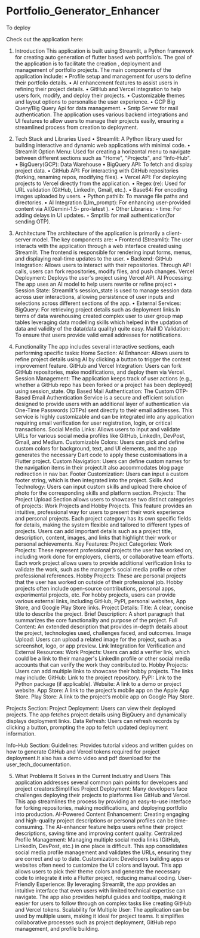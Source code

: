 # Portfolio_Generator_Enhancer

To deploy

Check out the application here:
  

1. Introduction
  This application is built using Streamlit, a Python framework for creating auto generation of flutter based web portfolio’s. The goal of the application is to facilitate the   creation , deployment and management of portfolio projects.
  The main components of the application include:
    • Profile setup and management for users to define their portfolio details.
    • AI enhancement features to assist users in refining their project details.
    • GitHub and Vercel integration to help users fork, modify, and deploy their projects.
    • Customizable themes and layout options to personalise the user experience.
    • GCP Big Query/Big Query Api for data management.
    • Smtp Server for mail authentication.
  The application uses various backend integrations and UI features to allow users to manage their projects easily, ensuring a streamlined process from creation to deployment.

2. Tech Stack and Libraries Used
  • Streamlit: A Python library used for building interactive and dynamic web applications with
    minimal code.
  • Streamlit Option Menu: Used for creating a horizontal menu to navigate between different sections such as "Home", "Projects", and “Info-Hub".
  • BigQuery(GCP): Data Warehouse
  • BigQuery API: To fetch and display project data.
  • GitHub API: For interacting with GitHub repositories (forking, renaming repos, modifying files).
  • Vercel API: For deploying projects to Vercel directly from the application.
  • Regex (re): Used for URL validation (GitHub, LinkedIn, Gmail, etc.).
  • Base64: For encoding images uploaded by users.
  • Python pathlib: To manage file paths and directories.
  • AI Integration (Llm_prompt): For enhancing user-provided content via AI(Gemini-1.5- pro-latest ).
  • Other Libraries:
    ◦ time: For adding delays in UI updates.
    ◦ Smptlib for mail authentication(for sending OTP).

3. Architecture
  The architecture of the application is primarily a client-server model. The key components are:
  • Frontend (Streamlit): The user interacts with the application through a web interface created using Streamlit. The frontend is responsible for rendering input forms,           menus, and displaying real-time updates to the user.
  • Backend:
       GitHub Integration: Allows users to interact with their repositories. Through API calls, users can fork repositories, modify files, and push changes.
       Vercel Deployment: Deploys the user's project using Vercel API.
       AI Processing: The app uses an AI model to help users rewrite or refine project
  • Session State: Streamlit's session_state is used to manage session data across user interactions, allowing persistence of user inputs and selections across different           sections of the app.
  • External Services:
    BigQuery: For retrieving project details such as deployment links.In terms of data warehousing created complex user to user group map tables leveraging data modelling          skills which helped in the updation of data and validity of the data(data quality) quite easy.
    Mail ID Validation: To ensure that users provide valid email addresses for notifications.

4. Functionality
  The app includes several interactive sections, each performing specific tasks:
  Home Section:
      AI Enhancer: Allows users to refine project details using AI by clicking a button to trigger the content improvement feature.
      GitHub and Vercel Integration: Users can fork GitHub repositories, make modifications, and deploy them via Vercel.
      Session Management: The application keeps track of user actions (e.g., whether a GitHub repo has been forked or a project has been deployed) using session_state.
      Otp Based Mail Authentication: The Custom OTP-Based Email Authentication Service is a secure and efficient solution designed to provide users with an additional layer of                                       authentication via One-Time Passwords (OTPs) sent directly to their email addresses. This service is highly customizable and can be                                             integrated into any application requiring email verification for user registration, login, or critical transactions.
      Social Media Links: Allows users to input and validate URLs for various social media profiles like GitHub, LinkedIn, DevPost, Gmail, and Medium.
      Customizable Colors: Users can pick and define custom colors for background, text, and UI elements, and the app generates the necessary Dart code to apply these                                     customisations in a Flutter project.
      Custom Navigation: Users can define custom names for the navigation items in their project.It also accommodates blog page redirection in nav bar.
      Footer Customization: Users can input a custom footer string, which is then integrated into the project.
      Skills And Technology: Users can input custom skills and upload there choice of photo for the corresponding skills and platform section.
      Projects: The Project Upload Section allows users to showcase two distinct categories of projects: Work Projects and Hobby Projects. This feature provides an intuitive,                  professional way for users to present their work experience and personal projects. Each project category has its own specific fields for details, making the                    system flexible and tailored to different types of projects. Users can add important details such as a project title, description, content, images, and links                   that highlight their work or personal achievements.
                Key Features:
                  Project Categories:
                                    Work Projects: These represent professional projects the user has worked on, including work done for employers, clients, or collaborative                                                      team efforts. Each work project allows users to provide additional verification links to validate the work, such as the                                                         manager’s social media profile or other professional references.
                                    Hobby Projects: These are personal projects that the user has worked on outside of their professional job. Hobby projects often include                                                         open-source contributions, personal apps, experimental projects, etc. For hobby projects, users can provide various                                                             external links, including GitHub, PyPI, personal websites, App Store, and Google Play Store links.
                 Project Details:
                                Title: A clear, concise title to describe the project.
                                Brief Description: A short paragraph that summarizes the core functionality and purpose of the project.
                                Full Content: An extended description that provides in-depth details about the project, technologies used, challenges faced, and outcomes.
                                Image Upload: Users can upload a related image for the project, such as a screenshot, logo, or app preview.
                Link Integration for Verification and External Resources: Work Projects: Users can add a verifier link, which could be a link to their manager's LinkedIn                                                                                 profile or other social media accounts that can verify the work they contributed to.
                                                                          Hobby Projects: Users can add multiple links to showcase their hobby projects. The links may include:
                                                                          GitHub: Link to the project repository.
                                                                          PyPI: Link to the Python package (if applicable).
                                                                          Website: A link to a demo or project website.
                                                                          App Store: A link to the project’s mobile app on the Apple App Store.
                                                                          Play Store: A link to the project’s mobile app on Google Play Store.

Projects Section: 
  Project Deployment: Users can view their deployed projects. The app fetches project details using BigQuery and dynamically displays deployment links.
  Data Refresh: Users can refresh records by clicking a button, prompting the app to fetch updated deployment information.

Info-Hub Section:
  Guidelines: Provides tutorial videos and written guides on how to generate GitHub and Vercel tokens required for project deployment.It also has a demo video and pdf download   for the user_tech_documentation.

5. What Problems It Solves in the Current Industry and Users
    This application addresses several common pain points for developers and project creators:Simplifies Project Deployment: Many developers face challenges deploying their                                                                                                   projects to platforms like GitHub and Vercel. This app streamlines the process                                                                                                  by providing an easy-to-use interface for forking repositories, making                                                                                                          modifications, and deploying portfolio into production.
    AI-Powered Content Enhancement: Creating engaging and high-quality project descriptions or personal profiles can be time-consuming. The AI-enhancer feature helps users                                         refine their project descriptions, saving time and improving content quality.
    Centralized Profile Management: Managing multiple social media links (GitHub, LinkedIn, DevPost, etc.) in one place is difficult. This app consolidates social media                                            profile management and validates the URLs, ensuring they are correct and up to date.
    Customization: Developers building apps or websites often need to customize the UI colors and layout. This app allows users to pick their theme colors and generate the                        necessary code to integrate it into a Flutter project, reducing manual coding.
    User-Friendly Experience: By leveraging Streamlit, the app provides an intuitive interface that even users with limited technical expertise can navigate. The app also                                    provides helpful guides and tooltips, making it easier for users to follow through on complex tasks like creating GitHub and Vercel tokens.
    Scalability for Multiple User: The application can be used by multiple users, making it ideal for project teams. It simplifies collaborative processes such as project                                         deployment, GitHub repo management, and profile building.
